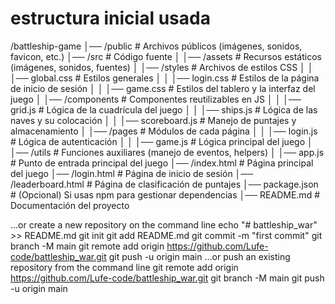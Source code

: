 # estructura inicial usada

/battleship-game
│── /public               # Archivos públicos (imágenes, sonidos, favicon, etc.)
│── /src                  # Código fuente
│   │── /assets           # Recursos estáticos (imágenes, sonidos, fuentes)
│   │── /styles           # Archivos de estilos CSS
│   │   │── global.css    # Estilos generales
│   │   │── login.css     # Estilos de la página de inicio de sesión
│   │   │── game.css      # Estilos del tablero y la interfaz del juego
│   │── /components       # Componentes reutilizables en JS
│   │   │── grid.js       # Lógica de la cuadrícula del juego
│   │   │── ships.js      # Lógica de las naves y su colocación
│   │   │── scoreboard.js # Manejo de puntajes y almacenamiento
│   │── /pages            # Módulos de cada página
│   │   │── login.js      # Lógica de autenticación
│   │   │── game.js       # Lógica principal del juego
│   │── /utils            # Funciones auxiliares (manejo de eventos, helpers)
│   │── app.js            # Punto de entrada principal del juego
│── /index.html           # Página principal del juego
│── /login.html           # Página de inicio de sesión
│── /leaderboard.html     # Página de clasificación de puntajes
│── package.json          # (Opcional) Si usas npm para gestionar dependencias
│── README.md             # Documentación del proyecto

…or create a new repository on the command line
echo "# battleship_war" >> README.md
git init
git add README.md
git commit -m "first commit"
git branch -M main
git remote add origin https://github.com/Lufe-code/battleship_war.git
git push -u origin main
…or push an existing repository from the command line
git remote add origin https://github.com/Lufe-code/battleship_war.git
git branch -M main
git push -u origin main
